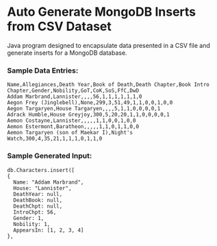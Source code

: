 # Auto Generate MongoDB Inserts from CSV Dataset
Java program designed to encapsulate data presented in a CSV file and generate inserts for a MongoDB database.

### Sample Data Entries:
    Name,Allegiances,Death Year,Book of Death,Death Chapter,Book Intro Chapter,Gender,Nobility,GoT,CoK,SoS,FfC,DwD
    Addam Marbrand,Lannister,,,,56,1,1,1,1,1,1,0
    Aegon Frey (Jinglebell),None,299,3,51,49,1,1,0,0,1,0,0
    Aegon Targaryen,House Targaryen,,,,5,1,1,0,0,0,0,1
    Adrack Humble,House Greyjoy,300,5,20,20,1,1,0,0,0,0,1
    Aemon Costayne,Lannister,,,,,1,1,0,0,1,0,0
    Aemon Estermont,Baratheon,,,,,1,1,0,1,1,0,0
    Aemon Targaryen (son of Maekar I),Night's Watch,300,4,35,21,1,1,1,0,1,1,0
    
### Sample Generated Input:

    db.Characters.insert([
    {
      Name: "Addam Marbrand",
      House: "Lannister",
      DeathYear: null,
      DeathBook: null,
      DeathChpt: null,
      IntroChpt: 56,
      Gender: 1,
      Nobility: 1,
      AppearsIn: [1, 2, 3, 4]
    },
